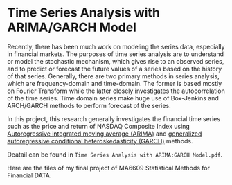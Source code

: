 # Time Series Analysis with ARIMA/GARCH Model

Recently, there has been much work on modeling the series data, especially in financial markets. The purposes of time series analysis are to understand or model the stochastic mechanism, which gives rise to an observed series, and to predict or forecast the future values of a series based on the history of that series. Generally, there are two primary methods in series analysis, which are frequency-domain and time-domain. The former is based mostly on Fourier Transform while the latter closely investigates the autocorrelation of the time series. Time domain series make huge use of Box-Jenkins and ARCH/GARCH methods to perform forecast of the series.

In this project, this research generally investigates the financial time series such as the price and return of NASDAQ Composite Index using [Autoregressive integrated moving average (ARIMA)](https://en.wikipedia.org/wiki/Autoregressive_integrated_moving_average) and [generalized autoregressive conditional heteroskedasticity (GARCH)](https://en.wikipedia.org/wiki/Autoregressive_conditional_heteroskedasticity) methods.

Deatail can be found in `Time Series Analysis with ARIMA:GARCH Model.pdf`.

Here are the files of my final project of MA6609 Statistical Methods for Financial DATA.
